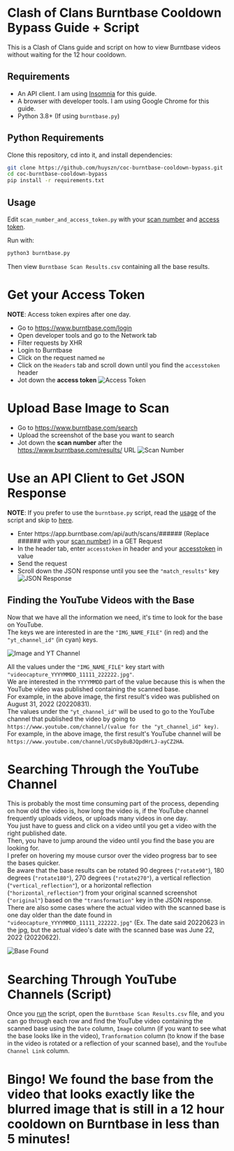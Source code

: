 # Clash of Clans Burntbase Cooldown Bypass Guide + Script

This is a Clash of Clans guide and script on how to view Burntbase videos without waiting for the 12 hour cooldown.

## Requirements

- An API client. I am using [Insomnia](https://insomnia.rest/download) for this guide.
- A browser with developer tools. I am using Google Chrome for this guide.
- Python 3.8+ (If using `burntbase.py`)

## Python Requirements

Clone this repository, cd into it, and install dependencies:
```sh
git clone https://github.com/huyszn/coc-burntbase-cooldown-bypass.git
cd coc-burntbase-cooldown-bypass
pip install -r requirements.txt
```

## Usage

Edit `scan_number_and_access_token.py` with your [scan number](#upload-base-image-to-scan) and [access token](#get-your-access-token).

Run with:
```sh
python3 burntbase.py
```

Then view `Burntbase Scan Results.csv` containing all the base results.

# Get your Access Token
**NOTE**: Access token expires after one day.

- Go to https://www.burntbase.com/login
- Open developer tools and go to the Network tab
- Filter requests by XHR
- Login to Burntbase
- Click on the request named `me`
- Click on the `Headers` tab and scroll down until you find the `accesstoken` header
- Jot down the **access token**
![Access Token](./images/token.png "Burntbase Access Token")

# Upload Base Image to Scan

- Go to https://www.burntbase.com/search
- Upload the screenshot of the base you want to search
- Jot down the **scan number** after the https://www.burntbase.com/results/ URL
![Scan Number](./images/scan.png "Burntbase Scan Number")

# Use an API Client to Get JSON Response

**NOTE**: If you prefer to use the `burntbase.py` script, read the [usage](#usage) of the script and skip to [here](#searching-through-youtube-channels-script).

- Enter https[]()://app.burntbase.com/api/auth/scans/###### (Replace ###### with your [scan number](#upload-base-image-to-scan)) in a GET Request
- In the header tab, enter `accesstoken` in header and your [accesstoken](#get-your-access-token) in value
- Send the request
- Scroll down the JSON response until you see the `"match_results"` key
![JSON Response](./images/results.png "Burntbase JSON Response")

## Finding the YouTube Videos with the Base

Now that we have all the information we need, it's time to look for the base on YouTube.\
The keys we are interested in are the `"IMG_NAME_FILE"` (in red) and the `"yt_channel_id"` (in cyan) keys.

![Image and YT Channel](./images/image_yt_channel.png "Burntbase Image and YT Channel")

All the values under the `"IMG_NAME_FILE"` key start with `"videocapture_YYYYMMDD_11111_222222.jpg"`.\
We are interested in the `YYYYMMDD` part of the value because this is when the YouTube video was published containing the scanned base.\
For example, in the above image, the first result's video was published on August 31, 2022 (20220831).\
The values under the `"yt_channel_id"` will be used to go to the YouTube channel that published the video by going to ``https://www.youtube.com/channel/(value for the "yt_channel_id" key)``.\
For example, in the above image, the first result's YouTube channel will be `https://www.youtube.com/channel/UCsDy8uBJQpdHrLJ-ayCZ2HA`.

# Searching Through the YouTube Channel
This is probably the most time consuming part of the process, depending on how old the video is, how long the video is, if the YouTube channel frequently uploads videos, or uploads many videos in one day.\
You just have to guess and click on a video until you get a video with the right published date.\
Then, you have to jump around the video until you find the base you are looking for.\
I prefer on hovering my mouse cursor over the video progress bar to see the bases quicker.\
Be aware that the base results can be rotated 90 degrees (`"rotate90"`), 180 degrees (`"rotate180"`), 270 degrees (`"rotate270"`), a vertical reflection (`"vertical_reflection"`), or a horizontal reflection (`"horizontal_reflection"`) from your original scanned screenshot (`"original"`) based on the `"transformation"` key in the JSON response.\
There are also some cases where the actual video with the scanned base is one day older than the date found in `"videocapture_YYYYMMDD_11111_222222.jpg"` (Ex. The date said 20220623 in the jpg, but the actual video's date with the scanned base was June 22, 2022 (20220622).

![Base Found](./images/found.png "Burntbase Base Found")

# Searching Through YouTube Channels (Script)

Once you [run](#usage) the script, open the `Burntbase Scan Results.csv` file, and you can go through each row and find the YouTube video containing the scanned base using the `Date` column, `Image` column (if you want to see what the base looks like in the video), `Tranformation` column (to know if the base in the video is rotated or a reflection of your scanned base), and the `YouTube Channel Link` column.
# Bingo! We found the base from the video that looks exactly like the blurred image that is still in a 12 hour cooldown on Burntbase in less than 5 minutes!

